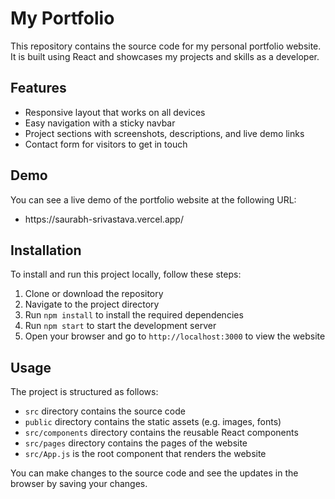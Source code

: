 <h1>My Portfolio</h1>

<p>This repository contains the source code for my personal portfolio website. It is built using React and showcases my projects and skills as a developer.</p>

<h2>Features</h2>

<ul>
  <li>Responsive layout that works on all devices</li>
  <li>Easy navigation with a sticky navbar</li>
  <li>Project sections with screenshots, descriptions, and live demo links</li>
  <li>Contact form for visitors to get in touch</li>
</ul>

<h2>Demo</h2>

<p>You can see a live demo of the portfolio website at the following URL:</p>

<ul>
  <li>https://saurabh-srivastava.vercel.app/</li>
</ul>

<h2>Installation</h2>

<p>To install and run this project locally, follow these steps:</p>

<ol>
  <li>Clone or download the repository</li>
  <li>Navigate to the project directory</li>
  <li>Run <code>npm install</code> to install the required dependencies</li>
  <li>Run <code>npm start</code> to start the development server</li>
  <li>Open your browser and go to <code>http://localhost:3000</code> to view the website</li>
</ol>

<h2>Usage</h2>

<p>The project is structured as follows:</p>

<ul>
  <li><code>src</code> directory contains the source code</li>
  <li><code>public</code> directory contains the static assets (e.g. images, fonts)</li>
  <li><code>src/components</code> directory contains the reusable React components</li>
  <li><code>src/pages</code> directory contains the pages of the website</li>
  <li><code>src/App.js</code> is the root component that renders the website</li>
</ul>

<p>You can make changes to the source code and see the updates in the browser by saving your changes.</p>

